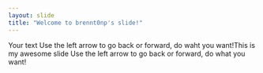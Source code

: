 ```yaml
---
layout: slide
title: "Welcome to brennt0np's slide!"
---
```

Your text
Use the left arrow to go back or forward, do waht you want!This is my awesome slide
Use the left arrow to go back or forward, do what you want!